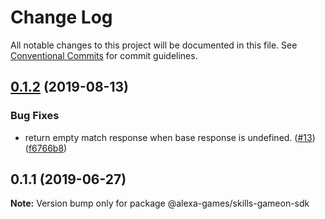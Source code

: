 # Change Log

All notable changes to this project will be documented in this file.
See [Conventional Commits](https://conventionalcommits.org) for commit guidelines.

## [0.1.2](https://github.com/alexa-games/skills-gameon-sdk-js/compare/v0.1.1...v0.1.2) (2019-08-13)


### Bug Fixes

* return empty match response when base response is undefined. ([#13](https://github.com/alexa-games/skills-gameon-sdk-js/issues/13)) ([f6766b8](https://github.com/alexa-games/skills-gameon-sdk-js/commit/f6766b8))





## 0.1.1 (2019-06-27)

**Note:** Version bump only for package @alexa-games/skills-gameon-sdk

